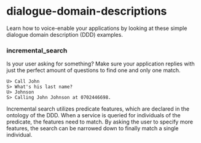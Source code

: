 # dialogue-domain-descriptions
Learn how to voice-enable your applications by looking at these simple dialogue domain description (DDD) examples.

### incremental_search
Is your user asking for something? Make sure your application replies with just the perfect amount of questions to find one and only one match.

    U> Call John
    S> What's his last name?
    U> Johnson
    S> Calling John Johnson at 0702446698.

Incremental search utilizes predicate features, which are declared in the ontology of the DDD. When a service is queried for individuals of the predicate, the features need to match. By asking the user to specify more features, the search can be narrowed down to finally match a single individual.
